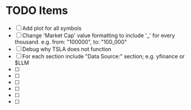 


# TODO Items

- [ ] Add plot for all symbols 
- [ ] Change 'Market Cap' value formatting to include '_' for every thousand. e.g. from: "100000", to: "100_000"
- [ ] Debug why TSLA does not function
- [ ] For each section include "Data Source:" section; e.g. yfinance or $LLM
- [ ] 
- [ ] 
- [ ] 
- [ ] 
- [ ] 
- [ ] 